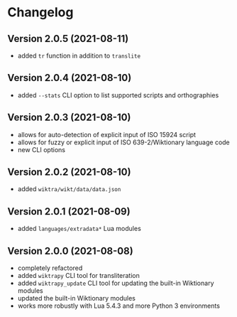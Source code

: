
# Changelog

## Version 2.0.5 (2021-08-11)

- added `tr` function in addition to `translite`

## Version 2.0.4 (2021-08-10)

- added `--stats` CLI option to list supported scripts and orthographies

## Version 2.0.3 (2021-08-10)

- allows for auto-detection of explicit input of ISO 15924 script
- allows for fuzzy or explicit input of ISO 639-2/Wiktionary language code
- new CLI options

## Version 2.0.2 (2021-08-10)

- added `wiktra/wikt/data/data.json`

## Version 2.0.1 (2021-08-09)

- added `languages/extradata*` Lua modules

## Version 2.0.0 (2021-08-08)

- completely refactored
- added `wiktrapy` CLI tool for transliteration
- added `wiktrapy_update` CLI tool for updating the built-in Wiktionary modules
- updated the built-in Wiktionary modules
- works more robustly with Lua 5.4.3 and more Python 3 environments
